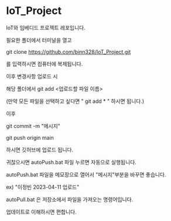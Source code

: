 # IoT_Project
IoT와 임베디드 프로젝트 레포입니다.

필요한 폴더에서 터미널을 열고 

git clone https://github.com/binn328/IoT_Project.git 

를 입력하시면 컴퓨터에 복제됩니다.

이후 변경사항 업로드 시 

해당 폴더에서 git add <업로드할 파일 이름>

(만약 모든 파일을 선택하고 싶다면 " git add * " 하시면 됩니다.)

이후 

git commit -m "메시지"

git push origin main

하시면 깃허브에 업로드 됩니다.

귀찮으시면 autoPush.bat 파일 누르면 자동으로 실행됩니다.

autoPush.bat 파일을 메모장으로 열어서 "메시지"부분을 바꾸면 좋습니다.

ex) "이정빈 2023-04-11 업로드" 

autoPull.bat 은 저장소에서 파일을 가져오는 명령어입니다.

업데이트로 이해하시면 편합니다.